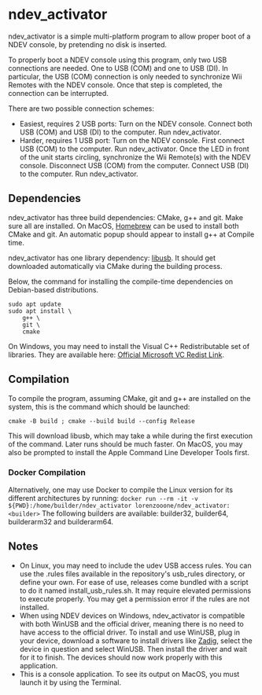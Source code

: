 # ndev\_activator

ndev\_activator is a simple multi-platform program to allow proper boot of a NDEV console, by pretending no disk is inserted.

To properly boot a NDEV console using this program, only two USB connections are needed. One to USB (COM) and one to USB (DI).
In particular, the USB (COM) connection is only needed to synchronize Wii Remotes with the NDEV console. Once that step is completed, the connection can be interrupted.

There are two possible connection schemes:
- Easiest, requires 2 USB ports: Turn on the NDEV console. Connect both USB (COM) and USB (DI) to the computer. Run ndev\_activator.
- Harder, requires 1 USB port: Turn on the NDEV console. First connect USB (COM) to the computer. Run ndev\_activator. Once the LED in front of the unit starts circling, synchronize the Wii Remote(s) with the NDEV console. Disconnect USB (COM) from the computer. Connect USB (DI) to the computer. Run ndev\_activator.

## Dependencies

ndev\_activator has three build dependencies: CMake, g++ and git.
Make sure all are installed.
On MacOS, [Homebrew](https://brew.sh/) can be used to install both CMake and git. An automatic popup should appear to install g++ at Compile time.

ndev\_activator has one library dependency: [libusb](https://libusb.info/).
It should get downloaded automatically via CMake during the building process.

Below, the command for installing the compile-time dependencies on Debian-based distributions.

```
sudo apt update
sudo apt install \
    g++ \
    git \
    cmake
```

On Windows, you may need to install the Visual C++ Redistributable set of libraries. They are available here: [Official Microsoft VC Redist Link](https://learn.microsoft.com/en-us/cpp/windows/latest-supported-vc-redist?view=msvc-170#latest-microsoft-visual-c-redistributable-version).

## Compilation

To compile the program, assuming CMake, git and g++ are installed on the system, this is the command which should be launched:

```
cmake -B build ; cmake --build build --config Release
```

This will download libusb, which may take a while during the first execution of the command. Later runs should be much faster.
On MacOS, you may also be prompted to install the Apple Command Line Developer Tools first.

### Docker Compilation

Alternatively, one may use Docker to compile the Linux version for its different architectures by running: `docker run --rm -it -v ${PWD}:/home/builder/ndev_activator lorenzooone/ndev_activator:<builder>`
The following builders are available: builder32, builder64, builderarm32 and builderarm64.

## Notes
- On Linux, you may need to include the udev USB access rules. You can use the .rules files available in the repository's usb\_rules directory, or define your own. For ease of use, releases come bundled with a script to do it named install\_usb\_rules.sh. It may require elevated permissions to execute properly. You may get a permission error if the rules are not installed.
- When using NDEV devices on Windows, ndev\_activator is compatible with both WinUSB and the official driver, meaning there is no need to have access to the official driver. To install and use WinUSB, plug in your device, download a software to install drivers like [Zadig](https://zadig.akeo.ie/), select the device in question and select WinUSB. Then install the driver and wait for it to finish. The devices should now work properly with this application.
- This is a console application. To see its output on MacOS, you must launch it by using the Terminal.
